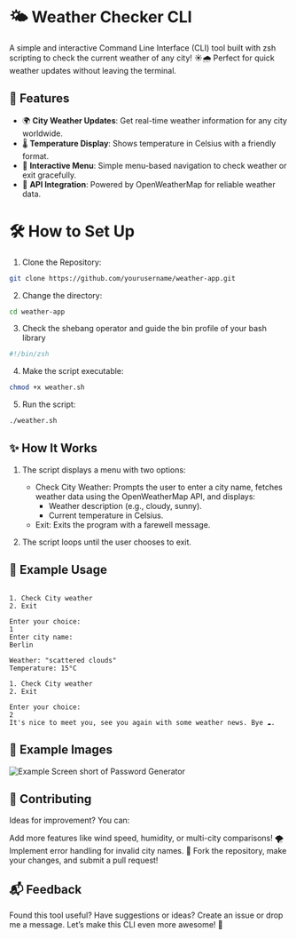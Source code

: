 # 🌤️ Weather Checker CLI

A simple and interactive Command Line Interface (CLI) tool built with zsh scripting to check the current weather of any city! ☀️🌧️ Perfect for quick weather updates without leaving the terminal.

## 🌟 Features

- 🌍 **City Weather Updates**: Get real-time weather information for any city worldwide.
- 🌡️ **Temperature Display**: Shows temperature in Celsius with a friendly format.
- 🔄 **Interactive Menu**: Simple menu-based navigation to check weather or exit gracefully.
- 📡 **API Integration**: Powered by OpenWeatherMap for reliable weather data.

# 🛠️ How to Set Up

1. Clone the Repository:

```bash
git clone https://github.com/yourusername/weather-app.git
```

2. Change the directory:
```bash
cd weather-app
```

3. Check the shebang operator and guide the bin profile of your bash library

```bash
#!/bin/zsh
```

4. Make the script executable:
```bash
chmod +x weather.sh
```
5. Run the script:
```bash
./weather.sh
```

## ✨ How It Works

1. The script displays a menu with two options:
    - Check City Weather: Prompts the user to enter a city name, fetches weather data using the OpenWeatherMap API, and displays:
        - Weather description (e.g., cloudy, sunny).
        - Current temperature in Celsius.
    - Exit: Exits the program with a farewell message.

2. The script loops until the user chooses to exit.


## 📜 Example Usage

```plaintext

1. Check City weather  
2. Exit  

Enter your choice:  
1  
Enter city name:  
Berlin  

Weather: "scattered clouds"  
Temperature: 15°C  

1. Check City weather  
2. Exit  

Enter your choice:  
2  
It's nice to meet you, see you again with some weather news. Bye ☁️.

```

## 📸 Example Images

![Example Screen short of Password Generator]()

## 🤝 Contributing

Ideas for improvement? You can:

Add more features like wind speed, humidity, or multi-city comparisons! 🌪️
Implement error handling for invalid city names. 🚨
Fork the repository, make your changes, and submit a pull request!

## 📬 Feedback

Found this tool useful? Have suggestions or ideas? Create an issue or drop me a message. Let’s make this CLI even more awesome! 🚀